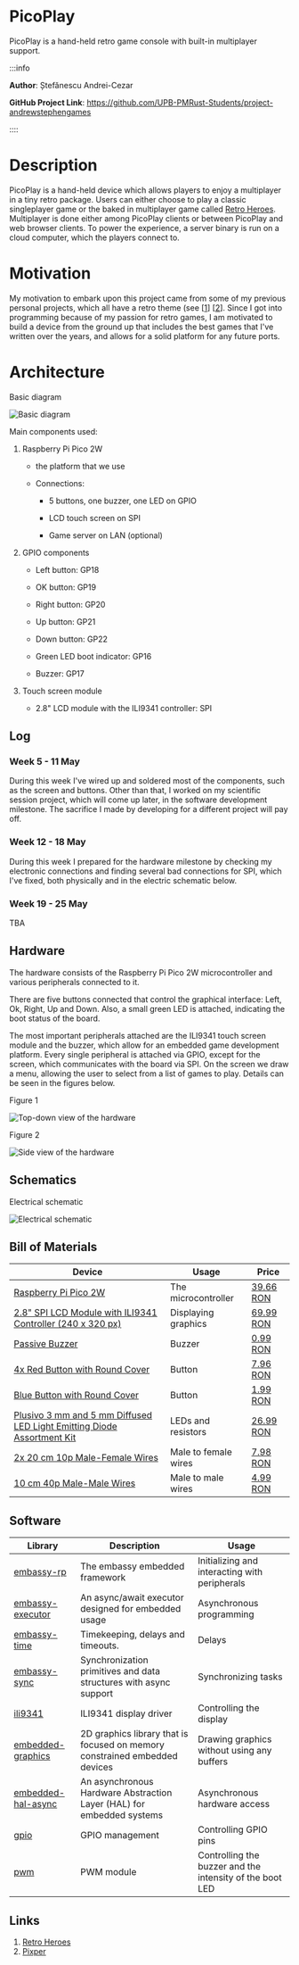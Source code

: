 # PicoPlay

PicoPlay is a hand-held retro game console with built-in multiplayer support.

:::info

**Author**: Ștefănescu Andrei-Cezar

**GitHub Project Link**: https://github.com/UPB-PMRust-Students/project-andrewstephengames

::::

# Description

PicoPlay is a hand-held device which allows players to enjoy a multiplayer in a tiny retro package. Users can either choose to play a classic singleplayer game or the baked in multiplayer game called [Retro Heroes](https://andrewstephen.xyz/retro-heroes). Multiplayer is done either among PicoPlay clients or between PicoPlay and web browser clients. To power the experience, a server binary is run on a cloud computer, which the players connect to.

# Motivation

My motivation to embark upon this project came from some of my previous personal projects, which all have a retro theme (see [[1](https://andrewstephen.xyz/pixper)] [[2](https://andrewstephen.xyz/retro-heroes)]. Since I got into programming because of my passion for retro games, I am motivated to build a device from the ground up that includes the best games that I've written over the years, and allows for a solid platform for any future ports.

# Architecture

Basic diagram

![Basic diagram](simplified_diagram.webp "Basic diagram")

Main components used:

1. Raspberry Pi Pico 2W

    * the platform that we use

    * Connections:

        * 5 buttons, one buzzer, one LED on GPIO
    
        * LCD touch screen on SPI 
    
        * Game server on LAN (optional)

2. GPIO components

    * Left button: GP18

    * OK button: GP19

    * Right button: GP20

    * Up button: GP21

    * Down button: GP22

    * Green LED boot indicator: GP16

    * Buzzer: GP17

3. Touch screen module
    * 2.8" LCD module with the ILI9341 controller: SPI
    
## Log

<!-- write your progress here every week -->

### Week 5 - 11 May

During this week I've wired up and soldered most of the components, such as the screen and buttons. Other than that, I worked on my scientific session project, which will come up later, in the software development milestone. The sacrifice I made by developing for a different project will pay off.

### Week 12 - 18 May

During this week I prepared for the hardware milestone by checking my electronic connections and finding several bad connections for SPI, which I've fixed, both physically and in the electric schematic below.

### Week 19 - 25 May

TBA

## Hardware

The hardware consists of the Raspberry Pi Pico 2W microcontroller and various peripherals connected to it.

There are five buttons connected that control the graphical interface: Left, Ok, Right, Up and Down. Also, a small green LED is attached, indicating the boot status of the board.

The most important peripherals attached are the ILI9341 touch screen module and the buzzer, which allow for an embedded game development platform. Every single peripheral is attached via GPIO, except for the screen, which communicates with the board via SPI. On the screen we draw a menu, allowing the user to select from a list of games to play. Details can be seen in the figures below.


Figure 1

![Top-down view of the hardware](hardware_pic1.webp "Top-down view of the hardware")

Figure 2

![Side view of the hardware](hardware_pic2.webp "Side view of the hardware")

## Schematics

Electrical schematic

![Electrical schematic](kicad_schematic.webp "Electrical schematic")

## Bill of Materials

| Device                                                  | Usage                        | Price                           |
|---------------------------------------------------------|------------------------------|---------------------------------|
| [Raspberry Pi Pico 2W](https://www.raspberrypi.com/documentation/microcontrollers/pico-series.html) | The microcontroller | [39.66 RON](https://www.optimusdigital.ro/en/raspberry-pi-boards/13327-raspberry-pi-pico-2-w.html?srsltid=AfmBOoo5CQdoi14-RbmA_YJJrNUG1hPBzlSKgPdCOYv9U2PgJdK3bPwM) |
[2.8" SPI LCD Module with ILI9341 Controller (240 x 320 px)](https://cdn-shop.adafruit.com/datasheets/ILI9341.pdf) | Displaying graphics | [69.99 RON](https://www.optimusdigital.ro/en/lcds/3531-modul-lcd-de-24-cu-spi-i-controller-ili9341-240x320-px.html) |
[Passive Buzzer](https://www.mouser.com/datasheet/2/400/ef532_ps-13444.pdf) | Buzzer | [0.99 RON](https://www.optimusdigital.ro/en/buzzers/12247-3-v-or-33v-passive-buzzer.html) |
[4x Red Button with Round Cover](https://components101.com/sites/default/files/component_datasheet/Push-Button.pdf) | Button | [7.96 RON](https://www.optimusdigital.ro/en/buttons-and-switches/1114-red-button-with-round-cover.html) |
[Blue Button with Round Cover](https://components101.com/sites/default/files/component_datasheet/Push-Button.pdf) | Button | [1.99 RON](https://www.optimusdigital.ro/en/others/1118-blue-round-button-with-cover.html) |
[Plusivo 3 mm and 5 mm Diffused LED Light Emitting Diode Assortment Kit](https://www.plusivo.com/electronics-kit/40-plusivo-3mm-diffused-led-diode-assortment-kit.html) | LEDs and resistors | [26.99 RON](https://www.optimusdigital.ro/en/optimus-digital-kits/9517-set-de-led-uri-asortate-de-5-mm-si-3-mm-310-buc-cu-rezistoare-bonus.html) |
[2x 20 cm 10p Male-Female Wires](https://www.optimusdigital.ro/en/wires-with-connectors/214-fire-colorate-mama-mama-10p.html) | Male to female wires | [7.98 RON](https://www.optimusdigital.ro/en/wires-with-connectors/214-fire-colorate-mama-mama-10p.html) |
[10 cm 40p Male-Male Wires](https://www.optimusdigital.ro/en/wires-with-connectors/884-set-fire-tata-tata-40p-10-cm.html) | Male to male wires | [4.99 RON](https://www.optimusdigital.ro/en/wires-with-connectors/884-set-fire-tata-tata-40p-10-cm.html) |

## Software

| Library | Description | Usage |
|---------|-------------|-------|
[embassy-rp](https://docs.embassy.dev/embassy-rp/git/rp235xb/index.html) | The embassy embedded framework | Initializing and interacting with peripherals
[embassy-executor](https://docs.embassy.dev/embassy-executor/git/cortex-m/index.html) | An async/await executor designed for embedded usage | Asynchronous programming |
[embassy-time](https://docs.embassy.dev/embassy-time/git/default/index.html) | Timekeeping, delays and timeouts. | Delays |
[embassy-sync](https://docs.embassy.dev/embassy-sync/git/default/index.html) | Synchronization primitives and data structures with async support | Synchronizing tasks |
[ili9341](https://docs.rs/ili9341/0.6.0/ili9341/) | ILI9341 display driver | Controlling the display |
[embedded-graphics](https://docs.rs/embedded-graphics/0.8.1/embedded_graphics/) | 2D graphics library that is focused on memory constrained embedded devices | Drawing graphics without using any buffers |
[embedded-hal-async](https://docs.rs/embedded-hal-async/latest/embedded_hal_async/) | An asynchronous Hardware Abstraction Layer (HAL) for embedded systems | Asynchronous hardware access
[gpio](https://docs.embassy.dev/embassy-rp/git/rp235xb/gpio/index.html) | GPIO management | Controlling GPIO pins |
[pwm](https://docs.embassy.dev/embassy-rp/git/rp235xb/pwm/index.html) | PWM module | Controlling the buzzer and the intensity of the boot LED | 

## Links

1. [Retro Heroes](https://andrewstephen.xyz/retro-heroes)
2. [Pixper](https://andrewstephen.xyz/pixper)
